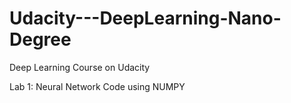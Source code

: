 # Udacity---DeepLearning-Nano-Degree
Deep Learning Course on Udacity

Lab 1:
Neural Network Code using NUMPY
